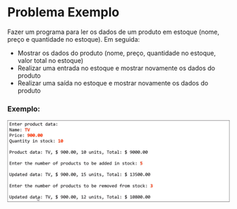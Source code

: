 # Problema Exemplo
Fazer um programa para ler os dados de um produto em estoque
(nome, preço e quantidade no estoque). Em seguida:
* Mostrar os dados do produto (nome, preço, quantidade no estoque, valor total no estoque)
* Realizar uma entrada no estoque e mostrar novamente os dados do produto
* Realizar uma saída no estoque e mostrar novamente os dados do produto

### Exemplo:
![Imagem de exemplo](img/exemplo.png)
